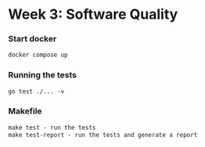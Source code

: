 # Week 3: Software Quality

### Start docker
```markdown
docker compose up
```

### Running the tests
```markdown
go test ./... -v
```

### Makefile
```markdown
make test - run the tests
make test-report - run the tests and generate a report
```
